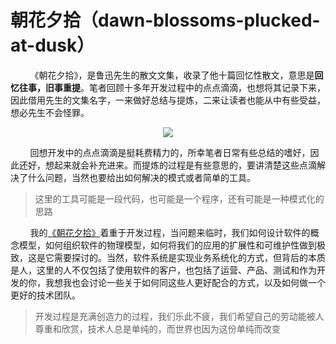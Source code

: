# 朝花夕拾（dawn-blossoms-plucked-at-dusk）

&nbsp;&nbsp;&nbsp;&nbsp;&nbsp;&nbsp;&nbsp;&nbsp;《朝花夕拾》，是鲁迅先生的散文文集，收录了他十篇回忆性散文，意思是**回忆往事，旧事重提**。笔者回顾十多年开发过程中的点点滴滴，也想将其记录下来，因此借用先生的文集名字，一来做好总结与提炼，二来让读者也能从中有些受益，想必先生不会怪罪。

<center>
<img src="https://weipeng2k.github.io/dawn-blossoms-plucked-at-dusk/resources/readme.jpg" />
</center>

&nbsp;&nbsp;&nbsp;&nbsp;&nbsp;&nbsp;&nbsp;&nbsp;回想开发中的点点滴滴是挺耗费精力的，所幸笔者日常有些总结的嗜好，因此还好，想起来就会补充进来。而提炼的过程是有些意思的，要讲清楚这些点滴解决了什么问题，当然也要给出如何解决的模式或者简单的工具。

> 这里的工具可能是一段代码，也可能是一个程序，还有可能是一种模式化的思路

&nbsp;&nbsp;&nbsp;&nbsp;&nbsp;&nbsp;&nbsp;&nbsp;我的[《朝花夕拾》](https://weipeng2k.github.io/dawn-blossoms-plucked-at-dusk/)着重于开发过程，当问题来临时，我们如何设计软件的概念模型，如何组织软件的物理模型，如何将我们的应用的扩展性和可维护性做到极致，这是它需要探讨的。当然，软件系统是实现业务系统化的方式，但背后的本质是人，这里的人不仅包括了使用软件的客户，也包括了运营、产品、测试和作为开发的你，我想我也会讨论一些关于如何同这些人更好配合的方式，以及如何做一个更好的技术团队。

> 开发过程是充满创造力的过程，我们乐此不疲，我们希望自己的劳动能被人尊重和欣赏，技术人总是单纯的，而世界也因为这份单纯而改变

&nbsp;&nbsp;&nbsp;&nbsp;&nbsp;&nbsp;&nbsp;&nbsp;
